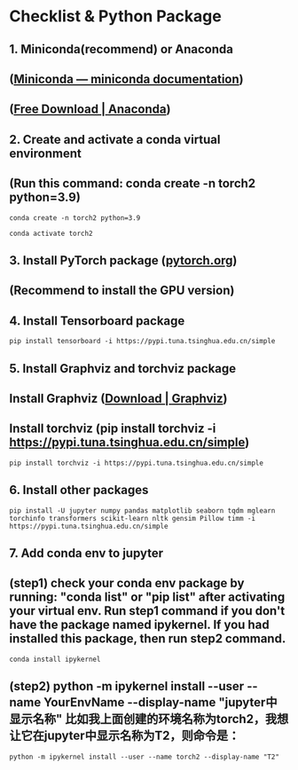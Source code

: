 #                            Checklist & Python Package

## 1. Miniconda(recommend) or Anaconda

##     ([Miniconda — miniconda documentation](https://docs.conda.io/projects/miniconda/en/latest/))

##     ([Free Download | Anaconda](https://www.anaconda.com/download/))



## 2. Create and activate a conda virtual environment 

##     (Run this command: conda create -n torch2 python=3.9)

```shell
conda create -n torch2 python=3.9

conda activate torch2
```



## 3. Install PyTorch package ([pytorch.org](https://pytorch.org/))

## 	(Recommend to install the GPU version)



## 4. Install Tensorboard package

```shell
pip install tensorboard -i https://pypi.tuna.tsinghua.edu.cn/simple
```



## 5. Install Graphviz and torchviz package 

##     Install Graphviz ([Download | Graphviz](https://www.graphviz.org/download/))

## 	Install torchviz (pip install torchviz -i https://pypi.tuna.tsinghua.edu.cn/simple)

```shell
pip install torchviz -i https://pypi.tuna.tsinghua.edu.cn/simple
```



## 6. Install other packages

```shell
pip install -U jupyter numpy pandas matplotlib seaborn tqdm mglearn torchinfo transformers scikit-learn nltk gensim Pillow timm -i https://pypi.tuna.tsinghua.edu.cn/simple
```



## 7. Add conda env to jupyter

##     (step1) check your conda env package by running: "conda list" or "pip list" after activating your virtual env. Run step1 command if you don't have the package named ipykernel. If you had installed this package, then run step2 command.

```shell
conda install ipykernel
```



##     (step2) python -m ipykernel install --user --name YourEnvName --display-name "jupyter中显示名称"  比如我上面创建的环境名称为torch2，我想让它在jupyter中显示名称为T2，则命令是：

```shell
python -m ipykernel install --user --name torch2 --display-name "T2"
```

